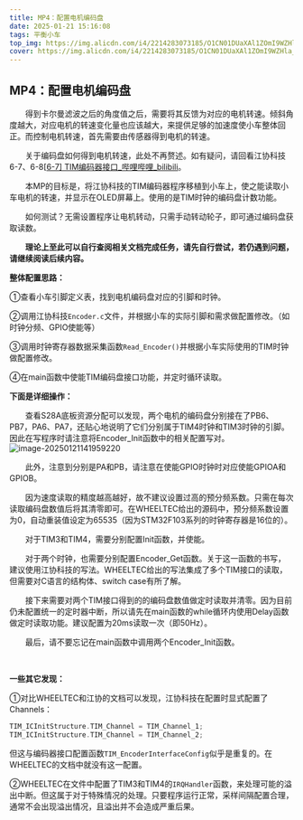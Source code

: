 ```yaml
---
title: MP4：配置电机编码盘
date: 2025-01-21 15:16:08
tags: 平衡小车
top_img: https://img.alicdn.com/i4/2214283073185/O1CN01DUaXAl1ZOmI9WZHla_!!2214283073185.jpg
cover: https://img.alicdn.com/i4/2214283073185/O1CN01DUaXAl1ZOmI9WZHla_!!2214283073185.jpg
---
```


## MP4：配置电机编码盘

　　得到卡尔曼滤波之后的角度值之后，需要将其反馈为对应的电机转速。倾斜角度越大，对应电机的转速变化量也应该越大，来提供足够的加速度使小车整体回正。而控制电机转速，首先需要由传感器得到电机的转速。

　　关于编码盘如何得到电机转速，此处不再赘述。如有疑问，请回看江协科技6-7、6-8[[6-7\] TIM编码器接口_哔哩哔哩_bilibili](https://www.bilibili.com/video/BV1th411z7sn?spm_id_from=333.788.videopod.episodes&vd_source=21b78eb73d808f842c3ff2485f3933ab&p=19)。

　　本MP的目标是，将江协科技的TIM编码器程序移植到小车上，使之能读取小车电机的转速，并显示在OLED屏幕上。使用的是TIM时钟的编码盘计数功能。

　　如何测试？无需设置程序让电机转动，只需手动转动轮子，即可通过编码盘获取读数。

　　**理论上至此可以自行查阅相关文档完成任务，请先自行尝试，若仍遇到问题，请继续阅读后续内容。**



**整体配置思路：**

①查看小车引脚定义表，找到电机编码盘对应的引脚和时钟。

②调用江协科技`Encoder.c`文件，并根据小车的实际引脚和需求做配置修改。（如时钟分频、GPIO使能等）

③调用时钟寄存器数据采集函数`Read_Encoder()`并根据小车实际使用的TIM时钟做配置修改。

④在main函数中使能TIM编码盘接口功能，并定时循环读取。

**下面是详细操作：**

　　查看S28A底板资源分配可以发现，两个电机的编码盘分别接在了PB6、PB7，PA6、PA7，还贴心地说明了它们分别属于TIM4时钟和TIM3时钟的引脚。因此在写程序时请注意将Encoder_Init函数中的相关配置写对。![image-20250121141959220](https://s2.loli.net/2025/01/21/WXjKqCeVHd2Emgw.png)

　　此外，注意到分别是PA和PB，请注意在使能GPIO时钟时对应使能GPIOA和GPIOB。

　　因为速度读取的精度越高越好，故不建议设置过高的预分频系数。只需在每次读取编码盘数值后将其清零即可。在WHEELTEC给出的源码中，预分频系数设置为0，自动重装值设定为65535（因为STM32F103系列的时钟寄存器是16位的）。

　　对于TIM3和TIM4，需要分别配置Init函数，并使能。

　　对于两个时钟，也需要分别配置Encoder_Get函数。关于这一函数的书写，建议使用江协科技的写法。WHEELTEC给出的写法集成了多个TIM接口的读取，但需要对C语言的结构体、switch case有所了解。

　　接下来需要对两个TIM接口得到的的编码盘数值做定时读取并清零。因为目前仍未配置统一的定时器中断，所以请先在main函数的while循环内使用Delay函数做定时读取功能。建议配置为20ms读取一次（即50Hz）。

　　最后，请不要忘记在main函数中调用两个Encoder_Init函数。

​	



**一些其它发现：**

①对比WHEELTEC和江协的文档可以发现，江协科技在配置时显式配置了Channels：

```c
TIM_ICInitStructure.TIM_Channel = TIM_Channel_1;
TIM_ICInitStructure.TIM_Channel = TIM_Channel_2;
```

但这与编码器接口配置函数`TIM_EncoderInterfaceConfig`似乎是重复的。在WHEELTEC的文档中就没有这一配置。

②WHEELTEC在文件中配置了TIM3和TIM4的`IRQHandler`函数，来处理可能的溢出中断。但这属于对于特殊情况的处理。只要程序运行正常，采样间隔配置合理，通常不会出现溢出情况，且溢出并不会造成严重后果。

